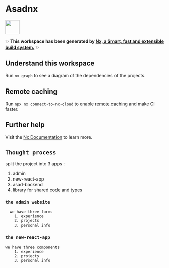 # Asadnx

<a alt="Nx logo" href="https://nx.dev" target="_blank" rel="noreferrer"><img src="https://raw.githubusercontent.com/nrwl/nx/master/images/nx-logo.png" width="45"></a>

✨ **This workspace has been generated by [Nx, a Smart, fast and extensible build system.](https://nx.dev)** ✨

## Understand this workspace

Run `nx graph` to see a diagram of the dependencies of the projects.

## Remote caching

Run `npx nx connect-to-nx-cloud` to enable [remote caching](https://nx.app) and make CI faster.

## Further help

Visit the [Nx Documentation](https://nx.dev) to learn more.


## `Thought process`
split the project into 3 apps :

  1. admin
  2. new-react-app
  3. asad-backend
  4. library for shared code and types

### `the admin website`  
      we have three forms
        1. experience
        2. projects 
        3. personal info 
          
### `the new-react-app` 
    we have three components
        1. experience
        2. projects 
        3. personal info 
          
    
       
          
          

